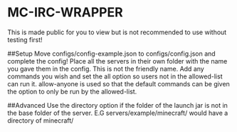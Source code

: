 # MC-IRC-WRAPPER

This is made public for you to view but is not recommended to use without testing first!

##Setup
Move configs/config-example.json to configs/config.json and complete the config!
Place all the servers in their own folder with the name you gave them in the config. This is not the friendly name.
Add any commands you wish and set the all option so users not in the allowed-list can run it.
allow-anyone is used so that the default commands can be given the option to only be run by the allowed-list.


##Advanced
Use the directory option if the folder of the launch jar is not in the base folder of the server.
E.G servers/example/minecraft/ would have a directory of minecraft/